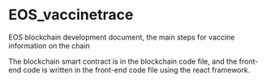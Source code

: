 # EOS_vaccinetrace
EOS blockchain development document, the main steps for vaccine information on the chain

The blockchain smart contract is in the blockchain code file, and the front-end code is written in the front-end code file using the react framework.
